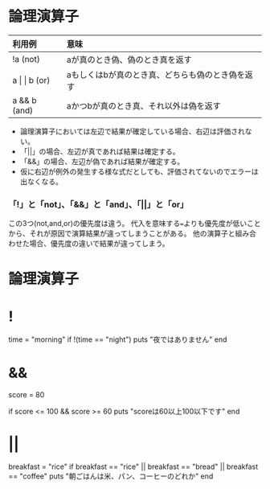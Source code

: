 # 論理演算子
| 利用例 | 意味 |
| :--- | :--- |
| !a (not) | aが真のとき偽、偽のとき真を返す |
| a &#124; &#124; b (or) | aもしくはbが真のとき真、どちらも偽のとき偽を返す |
| a && b (and) | aかつbが真のとき真、それ以外は偽を返す |

- 論理演算子においては左辺で結果が確定している場合、右辺は評価されない。
- 「||」の場合、左辺が真であれば結果は確定する。
- 「&&」の場合、左辺が偽であれば結果が確定する。
- 仮に右辺が例外の発生する様な式だとしても、評価されてないのでエラーは出なくなる。

### 「!」と「not」、「&&」と「and」、「||」と「or」
この3つ(not,and,or)の優先度は違う。
代入を意味する`=`よりも優先度が低いことから、それが原因で演算結果が違ってしまうことがある。
他の演算子と組み合わせた場合、優先度の違いで結果が違ってしまう。


# 論理演算子

# !
time = "morning"
if !(time == "night")
  puts "夜ではありません"
end


# &&
score = 80

if score <= 100 && score >= 60
  puts "scoreは60以上100以下です"
end

# ||
breakfast = "rice"
if breakfast == "rice" || breakfast == "bread" || breakfast == "coffee"
  puts "朝ごはんは米、パン、コーヒーのどれか"
end
